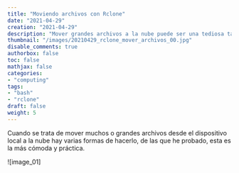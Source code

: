 ```yaml
---
title: "Moviendo archivos con Rclone"
date: "2021-04-29"
creation: "2021-04-29"
description: "Mover grandes archivos a la nube puede ser una tediosa tarea, con Rclone se simplifica bastante."
thumbnail: "/images/20210429_rclone_mover_archivos_00.jpg"
disable_comments: true
authorbox: false
toc: false
mathjax: false
categories:
- "computing"
tags:
- "bash"
- "rclone"
draft: false
weight: 5
---
```

Cuando se trata de mover muchos o grandes archivos desde el dispositivo local a la nube hay varias formas de hacerlo, de las que he probado, esta es la más cómoda y práctica.
<!--more-->



![image_01]

[link]: https://www.google.es

[image-01]: /images/20210429_rclone_mover_archivos_01.jpg
